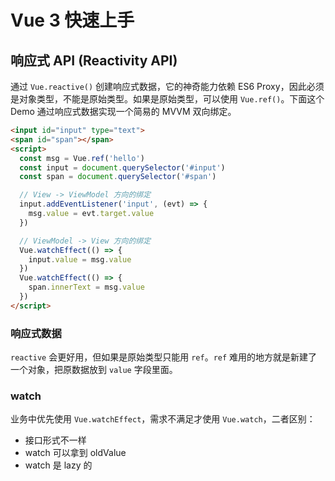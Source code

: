 # Vue 3 快速上手

## 响应式 API (Reactivity API)
通过 `Vue.reactive()` 创建响应式数据，它的神奇能力依赖 ES6 Proxy，因此必须是对象类型，不能是原始类型。如果是原始类型，可以使用 `Vue.ref()`。下面这个 Demo 通过响应式数据实现一个简易的 MVVM 双向绑定。

```html
<input id="input" type="text">
<span id="span"></span>
<script>
  const msg = Vue.ref('hello')
  const input = document.querySelector('#input')
  const span = document.querySelector('#span')

  // View -> ViewModel 方向的绑定
  input.addEventListener('input', (evt) => {
    msg.value = evt.target.value
  })

  // ViewModel -> View 方向的绑定
  Vue.watchEffect(() => {
    input.value = msg.value
  })
  Vue.watchEffect(() => {
    span.innerText = msg.value
  })
</script>
```

### 响应式数据
`reactive` 会更好用，但如果是原始类型只能用 `ref`。`ref` 难用的地方就是新建了一个对象，把原数据放到 `value` 字段里面。

### watch
业务中优先使用 `Vue.watchEffect`，需求不满足才使用 `Vue.watch`，二者区别：
- 接口形式不一样
- watch 可以拿到 oldValue
- watch 是 lazy 的
